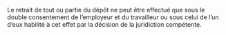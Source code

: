 Le retrait de tout ou partie du dépôt ne peut être effectué que sous le double consentement de l’employeur et du travailleur ou sous celui de l’un d’eux habilité à cet effet par la décision de la juridiction compétente.